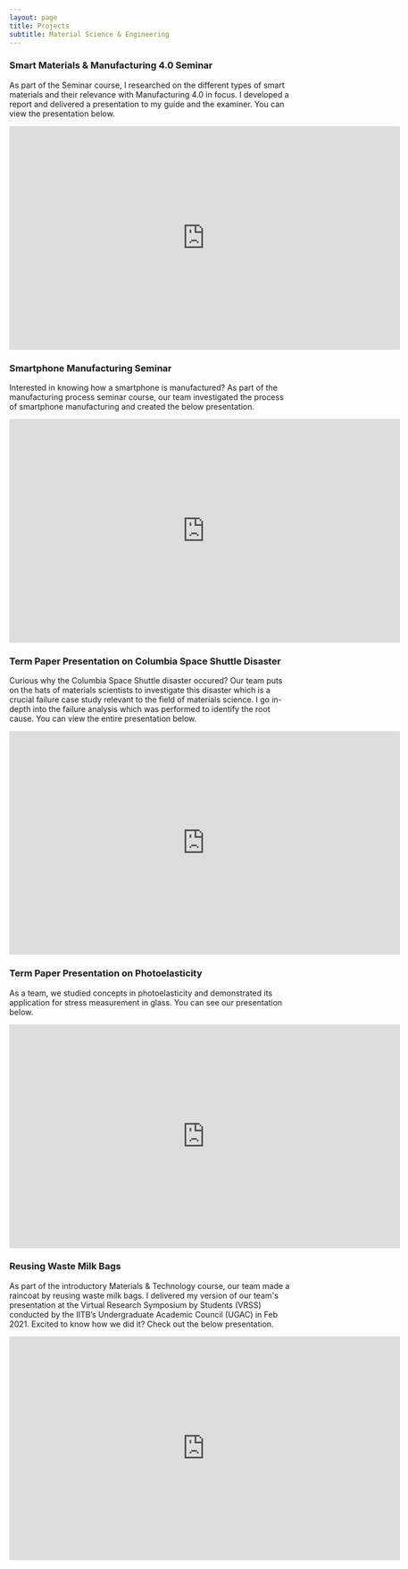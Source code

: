 ```yaml
---
layout: page
title: Projects
subtitle: Material Science & Engineering
---
```

### Smart Materials & Manufacturing 4.0 Seminar
As part of the Seminar course, I researched on the different types of smart materials and their relevance with Manufacturing 4.0 in focus. I developed a report and delivered a presentation to my guide and the examiner. You can view the presentation below.
<iframe src="https://docs.google.com/presentation/d/e/2PACX-1vSNhjkNSTKv7PD65r--w60giPgO0F1z5UWW-e8OmaggQUyZtx7tqW83ZAF5bX4Ei58Yu2Jh0H1Srucd/embed?start=false&loop=false&delayms=3000" frameborder="0" width="700" height="400" allowfullscreen="true" mozallowfullscreen="true" webkitallowfullscreen="true"></iframe>

### Smartphone Manufacturing Seminar
Interested in knowing how a smartphone is manufactured? As part of the manufacturing process seminar course, our team investigated the process of smartphone manufacturing and created the below presentation.
<iframe src="https://docs.google.com/presentation/d/e/2PACX-1vS62mnVTXSddhLxPzLr4K7L5G7xOAclgk1JXrMD9k5eU_iVNnt3YeR4ui0NDPR91mrXPmhQILbWVvtC/embed?start=false&loop=false&delayms=3000" frameborder="0" width="700" height="400" allowfullscreen="true" mozallowfullscreen="true" webkitallowfullscreen="true"></iframe>

### Term Paper Presentation on Columbia Space Shuttle Disaster
Curious why the Columbia Space Shuttle disaster occured? Our team puts on the hats of materials scientists to investigate this disaster which is a crucial failure case study relevant to the field of materials science. I go in-depth into the failure analysis which was performed to identify the root cause. You can view the entire presentation below.
<iframe src="https://docs.google.com/presentation/d/e/2PACX-1vSKuGfirkcAD_TL_IXtgTNn-u7MyV8rUSZ1gdH8f-aIXCIzbh9GJ41ItJuEUOskIQ/embed?start=false&loop=false&delayms=3000" frameborder="0" width="700" height="400" allowfullscreen="true" mozallowfullscreen="true" webkitallowfullscreen="true"></iframe>

### Term Paper Presentation on Photoelasticity
As a team, we studied concepts in photoelasticity and demonstrated its application for stress measurement in glass. You can see our presentation below.
<iframe src="https://docs.google.com/presentation/d/e/2PACX-1vR_qDgKK1rGtlsNZDEulronpJuP8wWzZnHZG9ENVuV143dkyNKu5d1Qr5vWYRbuLQ-Gcgooo9r4L-4w/embed?start=false&loop=false&delayms=3000" frameborder="0" width="700" height="400" allowfullscreen="true" mozallowfullscreen="true" webkitallowfullscreen="true"></iframe>

### Reusing Waste Milk Bags
As part of the introductory Materials & Technology course, our team made a raincoat by reusing waste milk bags. I delivered my version of our team's presentation at the Virtual Research Symposium by Students (VRSS) conducted by the IITB’s Undergraduate Academic Council (UGAC) in Feb 2021. Excited to know how we did it? Check out the below presentation.
<iframe src="https://docs.google.com/presentation/d/e/2PACX-1vTKa2EEg8zvsFJLIEKuG1P8NRS9QggOZ-9pAExyAxRx59z6-AS3Fvl67Xd6zUJhUQ/embed?start=false&loop=false&delayms=3000" frameborder="0" width="700" height="400" allowfullscreen="true" mozallowfullscreen="true" webkitallowfullscreen="true"></iframe>
